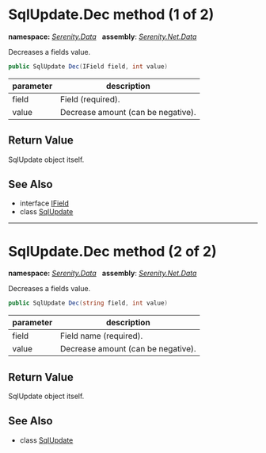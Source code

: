 # SqlUpdate.Dec method (1 of 2)
**namespace:** *[Serenity.Data](../../README.md#serenity.data-namespace)*   **assembly**: *[Serenity.Net.Data](../../README.md)*

Decreases a fields value.

```csharp
public SqlUpdate Dec(IField field, int value)
```

| parameter | description |
| --- | --- |
| field | Field (required). |
| value | Decrease amount (can be negative). |

## Return Value

SqlUpdate object itself.

## See Also

* interface [IField](../IField.md)
* class [SqlUpdate](../SqlUpdate.md)

---

# SqlUpdate.Dec method (2 of 2)
**namespace:** *[Serenity.Data](../../README.md#serenity.data-namespace)*   **assembly**: *[Serenity.Net.Data](../../README.md)*

Decreases a fields value.

```csharp
public SqlUpdate Dec(string field, int value)
```

| parameter | description |
| --- | --- |
| field | Field name (required). |
| value | Decrease amount (can be negative). |

## Return Value

SqlUpdate object itself.

## See Also

* class [SqlUpdate](../SqlUpdate.md)